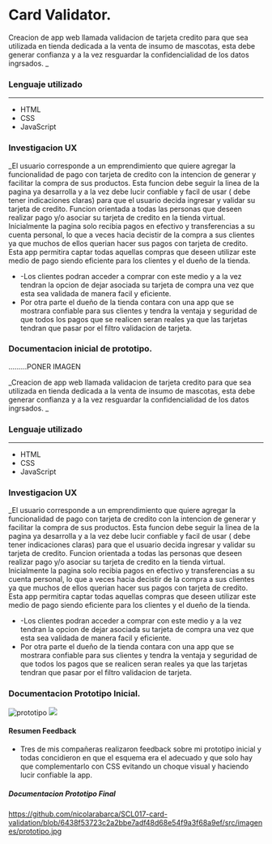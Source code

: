 # Card Validator.

Creacion de app web llamada validacion de tarjeta credito para que sea utilizada en tienda dedicada a la venta de insumo de mascotas, esta debe generar confianza y a la vez resguardar la confidencialidad de los datos ingrsados. _

### Lenguaje utilizado

---

- HTML
- CSS
- JavaScript

### Investigacion UX

\_El usuario corresponde a un emprendimiento que quiere agregar la funcionalidad de pago con tarjeta de credito con la intencion de generar y facilitar la compra de sus productos. Esta funcion debe seguir la linea de la pagina ya desarrolla y a la vez debe lucir confiable y facil de usar ( debe tener indicaciones claras) para que el usuario decida ingresar y validar su tarjeta de credito. Funcion orientada a todas las personas que deseen realizar pago y/o asociar su tarjeta de credito en la tienda virtual.
Inicialmente la pagina solo recibia pagos en efectivo y transferencias a su cuenta personal, lo que a veces hacia decistir de la compra a sus clientes ya que muchos de ellos querian hacer sus pagos con tarjeta de credito. Esta app permitira captar todas aquellas compras que deseen utilizar este medio de pago siendo eficiente para los clientes y el dueño de la tienda.

- -Los clientes podran acceder a comprar con este medio y a la vez tendran la opcion de dejar asociada su tarjeta de compra una vez que esta sea validada de manera facil y eficiente.
- Por otra parte el dueño de la tienda contara con una app que se mostrara confiable para sus clientes y tendra la ventaja y seguridad de que todos los pagos que se realicen seran reales ya que las tarjetas tendran que pasar por el filtro validacion de tarjeta.

### Documentacion inicial de prototipo.

.........PONER  IMAGEN

_Creacion de app web llamada validacion de tarjeta credito para que sea utilizada en tienda dedicada a la venta de insumo de mascotas, esta debe generar confianza y a la vez resguardar la confidencialidad de los datos ingrsados. _

### Lenguaje utilizado

---

- HTML
- CSS
- JavaScript

### Investigacion UX

\_El usuario corresponde a un emprendimiento que quiere agregar la funcionalidad de pago con tarjeta de credito con la intencion de generar y facilitar la compra de sus productos. Esta funcion debe seguir la linea de la pagina ya desarrolla y a la vez debe lucir confiable y facil de usar ( debe tener indicaciones claras) para que el usuario decida ingresar y validar su tarjeta de credito. Funcion orientada a todas las personas que deseen realizar pago y/o asociar su tarjeta de credito en la tienda virtual.
Inicialmente la pagina solo recibia pagos en efectivo y transferencias a su cuenta personal, lo que a veces hacia decistir de la compra a sus clientes ya que muchos de ellos querian hacer sus pagos con tarjeta de credito. Esta app permitira captar todas aquellas compras que deseen utilizar este medio de pago siendo eficiente para los clientes y el dueño de la tienda.

- -Los clientes podran acceder a comprar con este medio y a la vez tendran la opcion de dejar asociada su tarjeta de compra una vez que esta sea validada de manera facil y eficiente.
- Por otra parte el dueño de la tienda contara con una app que se mostrara confiable para sus clientes y tendra la ventaja y seguridad de que todos los pagos que se realicen seran reales ya que las tarjetas tendran que pasar por el filtro validacion de tarjeta.

### Documentacion Prototipo Inicial.

![prototipo](../images/prototipapel.jpg)
![](/prototipopapel.jpg)

#### Resumen Feedback

- Tres de mis compañeras realizaron feedback sobre mi prototipo inicial y todas concidieron en que el esquema era el adecuado y que solo hay que complementarlo con CSS evitando un choque visual y haciendo lucir confiable la app.

##### Documentacion Prototipo Final
https://github.com/nicolarabarca/SCL017-card-validation/blob/6438f53723c2a2bbe7adf48d68e54f9a3f68a9ef/src/imagenes/prototipo.jpg

